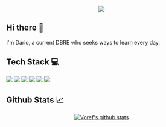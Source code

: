 <p align="center">
  <img src="https://capsule-render.vercel.app/api?type=waving&height=120&color=color=0:BAEBFF,25:BBDBFE,50:BCCBFD,50:BEBCFC,75:BFACFB,100:C55DF6" />
</p>

## Hi there 👋
<p>I'm Dario, a current DBRE who seeks ways to learn every day.</p>

## Tech Stack 💻
<p>
  <img src="https://img.shields.io/badge/cassandra-%231287B1.svg?style=flat&logo=apache-cassandra&logoColor=white" />
  <img src="https://img.shields.io/badge/postgres-%23316192.svg?style=flat&logo=postgresql&logoColor=white" />
  <img src="https://img.shields.io/badge/ansible-%231A1918.svg?style=flat&logo=ansible&logoColor=white" />
  <img src="https://img.shields.io/badge/python-3670A0?style=flat&logo=python&logoColor=ffdd54" />
  <img src="https://img.shields.io/badge/grafana-%23F46800.svg?style=flat&logo=grafana&logoColor=white" />
  <img src="https://img.shields.io/badge/jira-%230A0FFF.svg?style=flat&logo=jira&logoColor=white" />
</p>

## Github Stats 📈
<p align="center">
  <a href="https://github.com/anuraghazra/github-readme-stats">
    <img src="https://github-readme-stats.vercel.app/api?username=voref&show_icons=true&theme=material-palenight" alt="Voref's github stats"/>
  </a>
</p>
